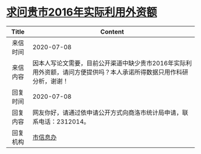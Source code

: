 # <a href="http://www.shangluo.gov.cn/zmhd/ldxxxx.jsp?urltype=leadermail.LeaderMailContentUrl&wbtreeid=1112&leadermailid=6144">求问贵市2016年实际利用外资额</a>
| Title |                           Content                            |
|:-----:|--------------------------------------------------------------|
| 来信时间  | 2020-07-08                                                   |
| 来信内容  | 因本人写论文需要，目前公开渠道中缺少贵市2016年实际利用外资额，请问方便提供吗？本人承诺所得数据只用作科研分析，谢谢！ |
| 回复时间  | 2020-07-08                                                   |
| 回复内容  | 网友你好，请通过依申请公开方式向商洛市统计局申请，联系电话：2312014。                       |
| 回复机构  | <a href="../../category/agencies/市信息办.md">市信息办</a>           |